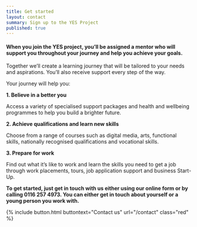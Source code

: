 ```yaml
---
title: Get started
layout: contact
summary: Sign up to the YES Project
published: true
---
```


#### When you join the YES project, you’ll be assigned a mentor who will support you throughout your journey and help you achieve your goals.

Together we’ll create a learning journey that will be tailored to your needs and aspirations. You’ll also receive support every step of the way.

Your journey will help you: 

**1.	Believe in a better you**

Access a variety of specialised support packages and health and wellbeing programmes to help you build a brighter future. 

**2.	Achieve qualifications and learn new skills**

Choose from a range of courses such as digital media, arts, functional skills, nationally recognised qualifications and vocational skills. 

**3.	Prepare for work**

Find out what it’s like to work and learn the skills you need to get a job through work placements, tours, job application support and business Start-Up. 

**To get started, just get in touch with us either using our online form or by calling 0116 257 4973. You can either get in touch about yourself or a young person you work with.**

{% include button.html buttontext="Contact us" url="/contact" class="red" %}
